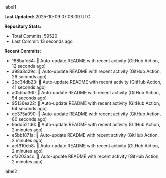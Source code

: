
label1 
<!-- ACTIVITY_START -->
**Last Updated:** 2025-10-09 07:08:09 UTC

**Repository Stats:**
- Total Commits: 59520
- Last Commit: 13 seconds ago

**Recent Commits:**
- 188bafc54: 🤖 Auto-update README with recent activity (GitHub Action, 12 seconds ago)
- a98a3d29c: 🤖 Auto-update README with recent activity (GitHub Action, 26 seconds ago)
- 2bc34db23: 🤖 Auto-update README with recent activity (GitHub Action, 41 seconds ago)
- a05bba36f: 🤖 Auto-update README with recent activity (GitHub Action, 54 seconds ago)
- 95136ea22: 🤖 Auto-update README with recent activity (GitHub Action, 64 seconds ago)
- dc375a090: 🤖 Auto-update README with recent activity (GitHub Action, 80 seconds ago)
- 9add521d6: 🤖 Auto-update README with recent activity (GitHub Action, 2 minutes ago)
- e5bb1871a: 🤖 Auto-update README with recent activity (GitHub Action, 2 minutes ago)
- aef910eb8: 🤖 Auto-update README with recent activity (GitHub Action, 2 minutes ago)
- cfa203a4c: 🤖 Auto-update README with recent activity (GitHub Action, 2 minutes ago)
<!-- ACTIVITY_END -->

label2
